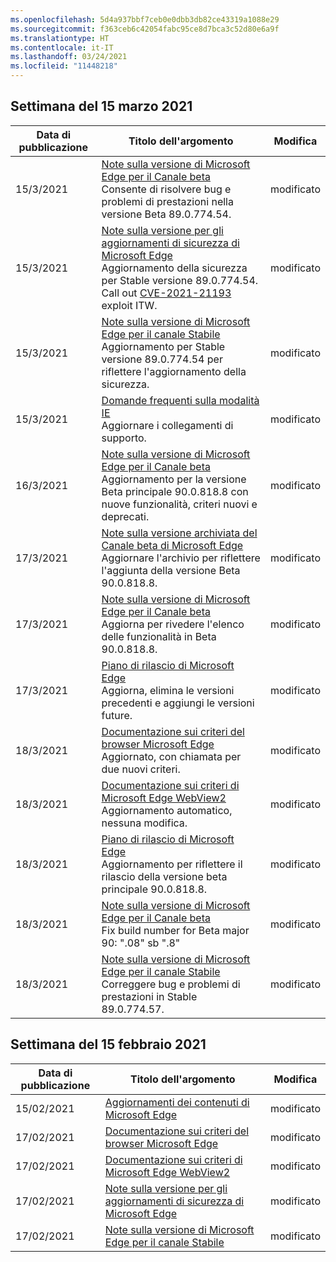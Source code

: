 ```yaml
---
ms.openlocfilehash: 5d4a937bbf7ceb0e0dbb3db82ce43319a1088e29
ms.sourcegitcommit: f363ceb6c42054fabc95ce8d7bca3c52d80e6a9f
ms.translationtype: HT
ms.contentlocale: it-IT
ms.lasthandoff: 03/24/2021
ms.locfileid: "11448218"
---
```

<!-- This file is generated automatically each week. Changes made to this file will be overwritten.-->


## <a name="week-of-march-15-2021"></a>Settimana del 15 marzo 2021


| Data di pubblicazione |Titolo dell'argomento | Modifica |
|------|------------|--------|
| 15/3/2021 | [Note sulla versione di Microsoft Edge per il Canale beta](/DeployEdge/microsoft-edge-relnote-beta-channel)<br>Consente di risolvere bug e problemi di prestazioni nella versione Beta 89.0.774.54. | modificato |
| 15/3/2021 | [Note sulla versione per gli aggiornamenti di sicurezza di Microsoft Edge](/DeployEdge/microsoft-edge-relnotes-security)<br>Aggiornamento della sicurezza per Stable versione 89.0.774.54. Call out [CVE-2021-21193](https://msrc.microsoft.com/update-guide/vulnerability/CVE-2021-21193) exploit ITW. | modificato |
| 15/3/2021 | [Note sulla versione di Microsoft Edge per il canale Stabile](/DeployEdge/microsoft-edge-relnote-stable-channel)<br>Aggiornamento per Stable versione 89.0.774.54 per riflettere l'aggiornamento della sicurezza. | modificato |
| 15/3/2021 | [Domande frequenti sulla modalità IE](/DeployEdge/edge-ie-mode-faq)<br>Aggiornare i collegamenti di supporto. | modificato |
| 16/3/2021 | [Note sulla versione di Microsoft Edge per il Canale beta](/DeployEdge/microsoft-edge-relnote-beta-channel)<br>Aggiornamento per la versione Beta principale 90.0.818.8 con nuove funzionalità, criteri nuovi e deprecati. | modificato |
| 17/3/2021 | [Note sulla versione archiviata del Canale beta di Microsoft Edge](/DeployEdge/microsoft-edge-relnote-archive-beta-channel)<br>Aggiornare l'archivio per riflettere l'aggiunta della versione Beta 90.0.818.8. | modificato |
| 17/3/2021 | [Note sulla versione di Microsoft Edge per il Canale beta](/DeployEdge/microsoft-edge-relnote-beta-channel)<br>Aggiorna per rivedere l'elenco delle funzionalità in Beta 90.0.818.8. | modificato |
| 17/3/2021 | [Piano di rilascio di Microsoft Edge](/DeployEdge/microsoft-edge-release-schedule)<br>Aggiorna, elimina le versioni precedenti e aggiungi le versioni future. | modificato |
| 18/3/2021 | [Documentazione sui criteri del browser Microsoft Edge](/DeployEdge/microsoft-edge-policies)<br>Aggiornato, con chiamata per due nuovi criteri. | modificato |
| 18/3/2021 | [Documentazione sui criteri di Microsoft Edge WebView2 ](/DeployEdge/microsoft-edge-webview-policies)<br>Aggiornamento automatico, nessuna modifica. | modificato |
| 18/3/2021 | [Piano di rilascio di Microsoft Edge](/DeployEdge/microsoft-edge-release-schedule)<br>Aggiornamento per riflettere il rilascio della versione beta principale 90.0.818.8. | modificato |
| 18/3/2021 | [Note sulla versione di Microsoft Edge per il Canale beta](/DeployEdge/microsoft-edge-relnote-beta-channel)<br>Fix build number for Beta major 90: ".08" sb ".8" | modificato |
| 18/3/2021 | [Note sulla versione di Microsoft Edge per il canale Stabile](/DeployEdge/microsoft-edge-relnote-stable-channel)<br>Correggere bug e problemi di prestazioni in Stable 89.0.774.57. | modificato |

## <a name="week-of-february-15-2021"></a>Settimana del 15 febbraio 2021


| Data di pubblicazione |Titolo dell'argomento | Modifica |
|------|------------|--------|
| 15/02/2021 | [Aggiornamenti dei contenuti di Microsoft Edge](/DeployEdge/microsoft-edge-content-updates) | modificato |
| 17/02/2021 | [Documentazione sui criteri del browser Microsoft Edge](/DeployEdge/microsoft-edge-policies) | modificato |
| 17/02/2021 | [Documentazione sui criteri di Microsoft Edge WebView2 ](/DeployEdge/microsoft-edge-webview-policies) | modificato |
| 17/02/2021 | [Note sulla versione per gli aggiornamenti di sicurezza di Microsoft Edge](/DeployEdge/microsoft-edge-relnotes-security) | modificato |
| 17/02/2021 | [Note sulla versione di Microsoft Edge per il canale Stabile](/DeployEdge/microsoft-edge-relnote-stable-channel) | modificato |
